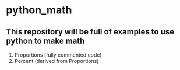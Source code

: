 # python_math

## This repository will be full of examples to use python to make math 

1. Proportions (fully commented code)
2. Percent (derived from Proportions)
